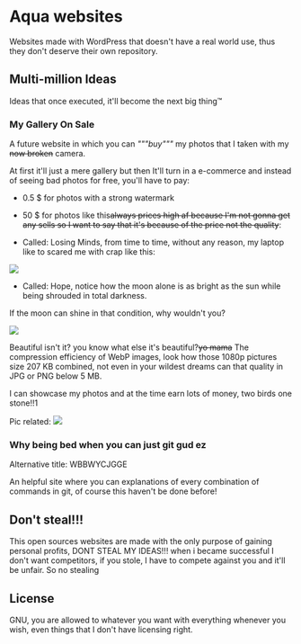 # Aqua websites
Websites made with WordPress that doesn't have a real world use, thus they don't deserve their own repository.

## Multi-million Ideas
Ideas that once executed, it'll become the next big thing:tm:

### My Gallery On Sale
A future website in which you can _"""buy"""_ my photos that I taken with my ~~now broken~~ camera.

At first it'll just a mere gallery but then It'll turn in a e-commerce and instead of seeing bad photos for free, you'll have to pay:

* 0.5 $ for photos with a strong watermark
* 50 $ for photos like this~~always prices high af because I'm not gonna get any sells so I want to say that it's because of the price not the quality~~:

* Called: Losing Minds, from time to time, without any reason, my laptop like to scared me with crap like this:

![](https://github.com/EGA-SUPREMO/Tankoj/blob/master/LosingMinds.webp)

* Called: Hope, notice how the moon alone is as bright as the sun while being shrouded in total darkness.

If the moon can shine in that condition, why wouldn't you?

![](https://github.com/EGA-SUPREMO/Tankoj/blob/master/hope.webp)

Beautiful isn't it? you know what else it's beautiful?~~yo mama~~ The compression efficiency of WebP images, look how those 1080p pictures size 207 KB combined, not even in your wildest dreams can that quality in JPG or PNG below 5 MB.

I can showcase my photos and at the time earn lots of money, two birds one stone!!1

Pic related:
![](https://github.com/EGA-SUPREMO/Tankoj/blob/master/nunocrpicff51.jpg)

### Why being bed when you can just git gud ez
Alternative title: WBBWYCJGGE

An helpful site where you can explanations of every combination of commands in git, of course this haven't be done before!

## Don't steal!!!
This open sources websites are made with the only purpose of gaining personal profits, DONT STEAL MY IDEAS!!! when i became successful I don't want competitors, if you stole, I have to compete against you and it'll be unfair. So no stealing

## License
GNU, you are allowed to whatever you want with everything whenever you wish, even things that I don't have licensing right.
